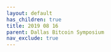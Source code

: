 ```yaml
---
layout: default
has_children: true
title: 2019 08 16
parent: Dallas Bitcoin Symposium
nav_exclude: true
---
```

